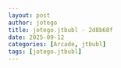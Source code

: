 ```yaml
---
layout: post
author: jotego
title: jotego.jtbubl - 2d8b68f
date: 2025-09-12
categories: [Arcade, jtbubl]
tags: [jotego.jtbubl]
---
```


